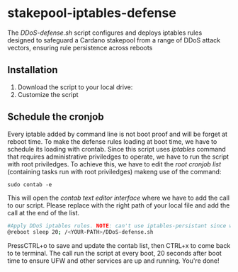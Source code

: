 # stakepool-iptables-defense
The *DDoS-defense.sh* script configures and deploys iptables rules designed to safeguard a Cardano stakepool from a range of DDoS attack vectors, ensuring rule persistence across reboots

## Installation
1. Download the script to your local drive:
2. Customize the script 


## Schedule the cronjob
Every iptable added by command line is not boot proof and will be forget at reboot time. To make the defense rules loading at boot time, we have to schedule its loading with crontab.
Since this script uses *iptables* command that requires administrative priviledges to operate, we have to run the script with root priviledges. To achieve this, we have to edit the *root cronjob list* (containing tasks run with root priviledges) makeng use of the command:
```console
sudo contab -e
```
This will open the *contab text editor interface* where we have to add the call to our script. Please replace **<YOUR-PATH>** with the right path of your local file and add the call at the end of the list.
```bash
#Apply DDoS iptables rules. NOTE: can't use iptables-persistant since we're using UFW (conflict!)
@reboot sleep 20; /<YOUR-PATH>/DDoS-defense.sh
```
PressCTRL+o to save and update the contab list, then CTRL+x to come back to te terminal. The call run the script at every boot, 20 seconds after boot time to ensure UFW and other services are up and running. You're done!
